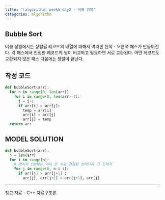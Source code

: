 ```yaml
---
title: "[algorithm] week5 day2 - 버블 정렬"
categories: algorithm
---
```

## Bubble Sort
버블 정렬에서는 정렬될 레코드의 배열에 대해서 여러번 왼쪽 - 오른쪽 패스가 만들어진다. 각 패스에서 인접한 레코드의 쌍이 비교되고 필요하면 서로 교환된다. 어떤 레코드도 교환되지 않은 패스 다음에는 정렬이 끝난다. 

## 작성 코드
```py
def bubbleSort(arr):
  for n in range(0, len(arr)):
    for i in range(0, len(arr)-1):
      j = i+1
      if arr[i] > arr[j]:
        temp = arr[i]
        arr[i] = arr[j]
        arr[j] = temp
  return arr
  ```

## MODEL SOLUTION
```py
def bubbleSort(arr):
  n = len(arr)
  for i in range(n):
    # 마지막 i번째는 이미 큰 수로 정렬된 상태니까 그 전까지
    for j in range(0, n-i-1):
      if arr[j] > arr[j+1] :
        arr[j], arr[j+1] = arr[j+1], arr[j]
```
---

참고 자료 - C++ 자료구조론